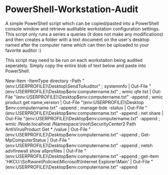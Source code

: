 # PowerShell-Workstation-Audit

A simple PowerShell script which can be copied/pasted into a PowerShell console window and retrieve auditable workstation configuration settings. This script only runs a series a queries (it does not make any modifications) and then creates a folder with a text document on the user's desktop named after the computer name which can then be uploaded to your favorite auditor :)

This script may need to be run on each workstaiton being audited seperately. Simply copy the entire blob of text below and paste into PowerShell.

New-Item -ItemType directory -Path "$($env:USERPROFILE)\Desktop\SendToAuditor" ; systeminfo | Out-File "$($env:USERPROFILE)\Desktop\$env:computername.txt" ; wmic qfe list | Out-File "$($env:USERPROFILE)\Desktop\$env:computername.txt" -append ; wmic product get name,version | Out-File "$($env:USERPROFILE)\Desktop
\$env:computername.txt" -append ; manage-bde -status | Out-File "$($env:USERPROFILE)\Desktop\$env:computername.txt" -append ; net share | Out-File "$($env:USERPROFILE)\Desktop\$env:computername.txt" -append ; wmic /Node:localhost /Namespace:\\root\SecurityCenter2 Path AntiVirusProduct Get * /value | Out-File "$($env:USERPROFILE)\Desktop\$env:computername.txt" -append ; Get-MpComputerStatus | Out-File "$($env:USERPROFILE)\Desktop\$env:computername.txt" -append ; netsh advfirewall show allprofiles | Out-File "$($env:USERPROFILE)\Desktop\$env:computername.txt" -append ; get-item 'HKCU:\Software\Policies\Microsoft\Internet Explorer\Main' | Out-File "$($env:USERPROFILE)\Desktop\$env:computername.txt" -append
